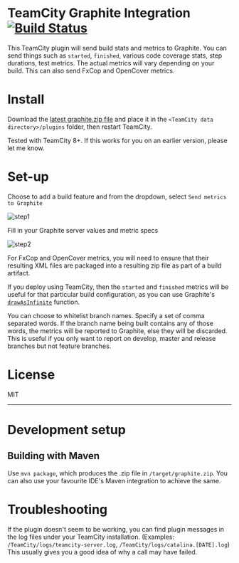 
TeamCity Graphite Integration [![Build Status](https://travis-ci.org/mendhak/teamcity-graphite.svg?branch=master)](https://travis-ci.org/mendhak/teamcity-graphite)
===============

This TeamCity plugin will send build stats and metrics to Graphite.  You can send things such as `started`, `finished`, various code coverage stats, step durations, test metrics.  The actual metrics will vary depending on your build. This can also send FxCop and OpenCover metrics.



# Install

Download the [latest graphite.zip file](https://github.com/mendhak/teamcity-graphite/releases) and place it in the `<TeamCity data directory>/plugins` folder, then restart TeamCity.

Tested with TeamCity 8+.  If this works for you on an earlier version, please let me know.

# Set-up

Choose to add a build feature and from the dropdown, select `Send metrics to Graphite`

![step1](http://code.mendhak.com/teamcity-graphite/teamcity.graphite.1.png)


Fill in your Graphite server values and metric specs

![step2](http://code.mendhak.com/teamcity-graphite/teamcity.graphite.2.png)

For FxCop and OpenCover metrics, you will need to ensure that their resulting XML files are packaged into a resulting zip file as part of a build artifact. 

If you deploy using TeamCity, then the `started` and `finished` metrics will be useful for that particular build configuration, as you can use Graphite's [`drawAsInfinite`](http://graphite.readthedocs.org/en/1.0/functions.html#graphite.render.functions.drawAsInfinite) function.  

You can choose to whitelist branch names.  Specify a set of comma separated words.  If the branch name being built contains any of those words, the metrics will be reported to Graphite, else they will be discarded.  This is useful if you only want to report on develop, master and release branches but not feature branches.

# License

MIT


______________


# Development setup

## Building with Maven

Use `mvn package`, which produces the .zip file in `/target/graphite.zip`.  You can also use your favourite IDE's Maven integration to achieve the same.

# Troubleshooting

If the plugin doesn't seem to be working, you can find plugin messages in the log files under your TeamCity installation. (Examples: `/TeamCity/logs/teamcity-server.log`, `/TeamCity/logs/catalina.[DATE].log`)
This usually gives you a good idea of why a call may have failed.





